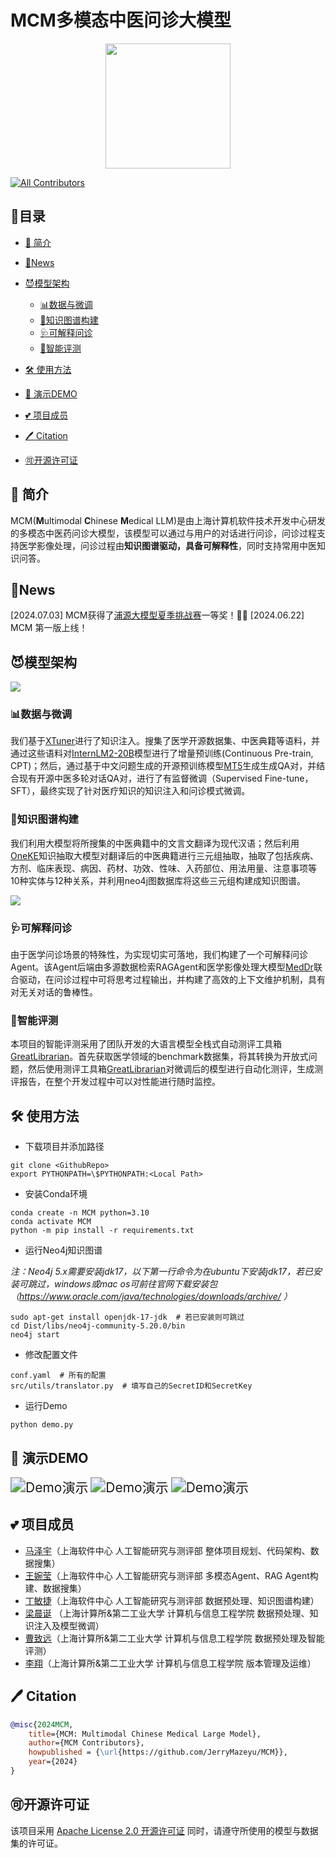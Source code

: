 
# MCM多模态中医问诊大模型

<div align="center">
  <img src="https://jerrymazeyu.oss-cn-shanghai.aliyuncs.com/2024-06-22-logo_MCM-removebg-preview.png" width="200" />
</div>

[![All Contributors](https://img.shields.io/badge/all_contributors-6-orange.svg?style=flat-square)](#contributors-)

## 📝目录

- [📖 简介](#intro)
- [🚀News](#News)
- [😈模型架构](#模型架构)
  - [📊数据与微调](#数据与微调)
  - [🧀知识图谱构建](#知识图谱构建)
  - [🩺可解释问诊](#可解释问诊)
  - [🏓智能评测](#智能评测)

- [🛠️ 使用方法](#使用方法)
- [🎥 演示DEMO](#演示DEMO)
- [💕 项目成员](#项目成员)
- [🖊️ Citation](#Citation)
- [🉑开源许可证](#开源许可证)

## 📖 简介 <a id="intro"></a>

MCM(**M**ultimodal **C**hinese **M**edical LLM)是由上海计算机软件技术开发中心研发的多模态中医药问诊大模型，该模型可以通过与用户的对话进行问诊，问诊过程支持医学影像处理，问诊过程由**知识图谱驱动，具备可解释性**，同时支持常用中医知识问答。

## 🚀News <a id="News"></a>
[2024.07.03] MCM获得了[浦源大模型夏季挑战赛](https://www.shlab.org.cn/event/detail/59)一等奖！🥇🥇
[2024.06.22] MCM 第一版上线！

## 😈模型架构 <a id="模型架构"></a>

![](https://jerrymazeyu.oss-cn-shanghai.aliyuncs.com/2024-06-22-080226.png)

### 📊数据与微调 <a id="数据与微调"></a>

我们基于[XTuner](https://github.com/InternLM/xtuner)进行了知识注入。搜集了医学开源数据集、中医典籍等语料，并通过这些语料对[InternLM2-20B](https://huggingface.co/internlm/internlm2-20b)模型进行了增量预训练(Continuous Pre-train, CPT)；然后，通过基于中文问题生成的开源预训练模型[MT5](https://huggingface.co/algolet/mt5-base-chinese-qg)生成生成QA对，并结合现有开源中医多轮对话QA对，进行了有监督微调（Supervised Fine-tune，SFT），最终实现了针对医疗知识的知识注入和问诊模式微调。

### 🧀知识图谱构建 <a id="知识图谱构建"></a>

我们利用大模型将所搜集的中医典籍中的文言文翻译为现代汉语；然后利用[OneKE](https://huggingface.co/openkg/OneKE)知识抽取大模型对翻译后的中医典籍进行三元组抽取，抽取了包括疾病、方剂、临床表现、病因、药材、功效、性味、入药部位、用法用量、注意事项等10种实体与12种关系，并利用neo4j图数据库将这些三元组构建成知识图谱。

![](https://jerrymazeyu.oss-cn-shanghai.aliyuncs.com/2024-06-22-074931.png)

### 🩺可解释问诊 <a id="可解释问诊"></a>

由于医学问诊场景的特殊性，为实现切实可落地，我们构建了一个可解释问诊Agent。该Agent后端由多源数据检索RAGAgent和医学影像处理大模型[MedDr](https://github.com/sunanhe/MedDr)联合驱动，在问诊过程中可将思考过程输出，并构建了高效的上下文维护机制，具有对无关对话的鲁棒性。

### 🏓智能评测 <a id="智能评测"></a>

本项目的智能评测采用了团队开发的大语言模型全栈式自动测评工具箱[GreatLibrarian](https://github.com/JerryMazeyu/GreatLibrarian.git)。首先获取医学领域的benchmark数据集，将其转换为开放式问题，然后使用测评工具箱[GreatLibrarian](https://github.com/JerryMazeyu/GreatLibrarian.git)对微调后的模型进行自动化测评，生成测评报告，在整个开发过程中可以对性能进行随时监控。

## 🛠️ 使用方法 <a id="使用方法"></a>

* 下载项目并添加路径

```shell
git clone <GithubRepo>
export PYTHONPATH=\$PYTHONPATH:<Local Path>
```

* 安装Conda环境

```shell
conda create -n MCM python=3.10
conda activate MCM
python -m pip install -r requirements.txt
```

* 运行Neo4j知识图谱

*注：Neo4j 5.x需要安装jdk17，以下第一行命令为在ubuntu下安装jdk17，若已安装可跳过，windows或mac os可前往官网下载安装包（https://www.oracle.com/java/technologies/downloads/archive/ ）*

```shell
sudo apt-get install openjdk-17-jdk  # 若已安装则可跳过
cd Dist/libs/neo4j-community-5.20.0/bin
neo4j start
```

* 修改配置文件
```shell
conf.yaml  # 所有的配置
src/utils/translator.py  # 填写自己的SecretID和SecretKey
```


* 运行Demo

```shell
python demo.py
```

## 🎥 演示DEMO <a id="演示DEMO"></a>
<img src="./src/assets/演示Demo_1.gif" alt="Demo演示" style="zoom:150%;" />

<img src="./src/assets/决赛答辩demo_v1.gif" alt="Demo演示" style="zoom:150%;" />

<img src="./src/assets/基于多模态医疗图像和对话上下文的诊断展示.gif" alt="Demo演示" style="zoom:150%;" />

## 💕 项目成员 <a id="项目成员"></a>

- [马泽宇](https://github.com/JerryMazeyu)（上海软件中心 人工智能研究与测评部 整体项目规划、代码架构、数据搜集）
- [王婉莹](https://github.com/tiezhuguangtailang)（上海软件中心 人工智能研究与测评部 多模态Agent、RAG Agent构建、数据搜集）
- [丁敏捷](https://github.com/ggxxding)（上海软件中心 人工智能研究与测评部 数据预处理、知识图谱构建）
- [梁晨诞](https://github.com/LiangRichard13) （上海计算所&第二工业大学 计算机与信息工程学院 数据预处理、知识注入及模型微调）
- [曹致远](https://github.com/EnumaElish123)（上海计算所&第二工业大学 计算机与信息工程学院 数据预处理及智能评测）
- [李翔](https://github.com/LX945794759)（上海计算所&第二工业大学 计算机与信息工程学院 版本管理及运维）

## 🖊️ Citation <a id="Citation"></a>

```bibtex
@misc{2024MCM,
    title={MCM: Multimodal Chinese Medical Large Model},
    author={MCM Contributors},
    howpublished = {\url{https://github.com/JerryMazeyu/MCM}},
    year={2024}
}
```

## 🉑开源许可证 <a id="开源许可证"></a>

该项目采用 [Apache License 2.0 开源许可证]() 同时，请遵守所使用的模型与数据集的许可证。
